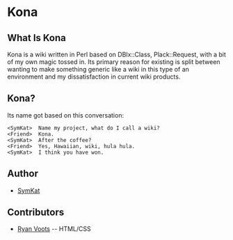 Kona
=====

What Is Kona
-------------

Kona is a wiki written in Perl based on DBIx::Class, Plack::Request,
with a bit of my own magic tossed in.  Its primary reason for existing
is split between wanting to make something generic like a wiki in this 
type of an environment and my dissatisfaction in current wiki products.

Kona?
----------

Its name got based on this conversation:

    <SymKat>  Name my project, what do I call a wiki?
    <Friend>  Kona.
    <SymKat>  After the coffee?
    <Friend>  Yes, Hawaiian, wiki, hula hula.
    <SymKat>  I think you have won.

Author
---------
* [SymKat](http://symkat.com/)

Contributors
------------------
* [Ryan Voots](http://www.simcop2387.info/) -- HTML/CSS
